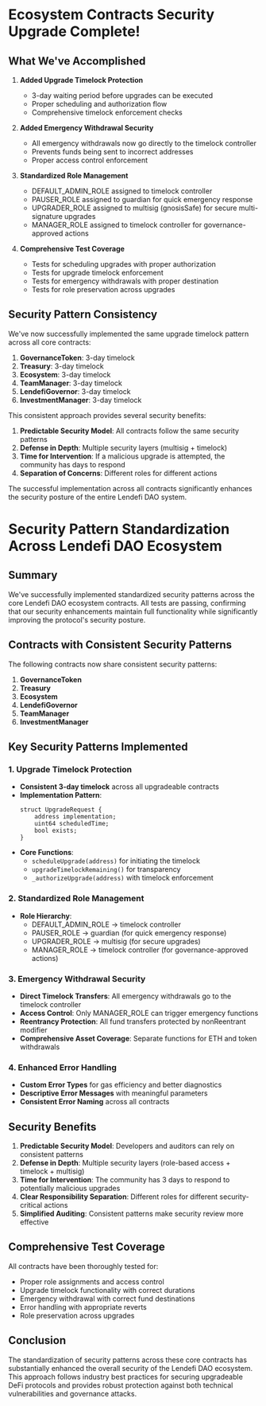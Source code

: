 # Ecosystem Contracts Security Upgrade Complete!



## What We've Accomplished

1. **Added Upgrade Timelock Protection**
   - 3-day waiting period before upgrades can be executed
   - Proper scheduling and authorization flow
   - Comprehensive timelock enforcement checks

2. **Added Emergency Withdrawal Security**
   - All emergency withdrawals now go directly to the timelock controller
   - Prevents funds being sent to incorrect addresses
   - Proper access control enforcement

3. **Standardized Role Management**
   - DEFAULT_ADMIN_ROLE assigned to timelock controller
   - PAUSER_ROLE assigned to guardian for quick emergency response
   - UPGRADER_ROLE assigned to multisig (gnosisSafe) for secure multi-signature upgrades
   - MANAGER_ROLE assigned to timelock controller for governance-approved actions

4. **Comprehensive Test Coverage**
   - Tests for scheduling upgrades with proper authorization
   - Tests for upgrade timelock enforcement
   - Tests for emergency withdrawals with proper destination
   - Tests for role preservation across upgrades

## Security Pattern Consistency

We've now successfully implemented the same upgrade timelock pattern across all core contracts:

1. **GovernanceToken**: 3-day timelock
2. **Treasury**: 3-day timelock
3. **Ecosystem**: 3-day timelock
4. **TeamManager**: 3-day timelock
5. **LendefiGovernor**: 3-day timelock
6. **InvestmentManager**: 3-day timelock

This consistent approach provides several security benefits:

1. **Predictable Security Model**: All contracts follow the same security patterns
2. **Defense in Depth**: Multiple security layers (multisig + timelock)
3. **Time for Intervention**: If a malicious upgrade is attempted, the community has days to respond
4. **Separation of Concerns**: Different roles for different actions

The successful implementation across all contracts significantly enhances the security posture of the entire Lendefi DAO system.

# Security Pattern Standardization Across Lendefi DAO Ecosystem

## Summary

We've successfully implemented standardized security patterns across the core Lendefi DAO ecosystem contracts. All tests are passing, confirming that our security enhancements maintain full functionality while significantly improving the protocol's security posture.

## Contracts with Consistent Security Patterns

The following contracts now share consistent security patterns:

1. **GovernanceToken**
2. **Treasury**
3. **Ecosystem**
4. **LendefiGovernor**
5. **TeamManager**
6. **InvestmentManager**

## Key Security Patterns Implemented

### 1. Upgrade Timelock Protection
- **Consistent 3-day timelock** across all upgradeable contracts
- **Implementation Pattern**:
  ```solidity
  struct UpgradeRequest {
      address implementation;
      uint64 scheduledTime;
      bool exists;
  }
  ```
- **Core Functions**:
  - `scheduleUpgrade(address)` for initiating the timelock
  - `upgradeTimelockRemaining()` for transparency
  - `_authorizeUpgrade(address)` with timelock enforcement

### 2. Standardized Role Management
- **Role Hierarchy**:
  - DEFAULT_ADMIN_ROLE → timelock controller
  - PAUSER_ROLE → guardian (for quick emergency response)
  - UPGRADER_ROLE → multisig (for secure upgrades)
  - MANAGER_ROLE → timelock controller (for governance-approved actions)

### 3. Emergency Withdrawal Security
- **Direct Timelock Transfers**: All emergency withdrawals go to the timelock controller
- **Access Control**: Only MANAGER_ROLE can trigger emergency functions
- **Reentrancy Protection**: All fund transfers protected by nonReentrant modifier
- **Comprehensive Asset Coverage**: Separate functions for ETH and token withdrawals

### 4. Enhanced Error Handling
- **Custom Error Types** for gas efficiency and better diagnostics
- **Descriptive Error Messages** with meaningful parameters
- **Consistent Error Naming** across all contracts

## Security Benefits

1. **Predictable Security Model**: Developers and auditors can rely on consistent patterns
2. **Defense in Depth**: Multiple security layers (role-based access + timelock + multisig)
3. **Time for Intervention**: The community has 3 days to respond to potentially malicious upgrades
4. **Clear Responsibility Separation**: Different roles for different security-critical actions
5. **Simplified Auditing**: Consistent patterns make security review more effective

## Comprehensive Test Coverage

All contracts have been thoroughly tested for:
- Proper role assignments and access control
- Upgrade timelock functionality with correct durations
- Emergency withdrawal with correct fund destinations
- Error handling with appropriate reverts
- Role preservation across upgrades

## Conclusion

The standardization of security patterns across these core contracts has substantially enhanced the overall security of the Lendefi DAO ecosystem. This approach follows industry best practices for securing upgradeable DeFi protocols and provides robust protection against both technical vulnerabilities and governance attacks.